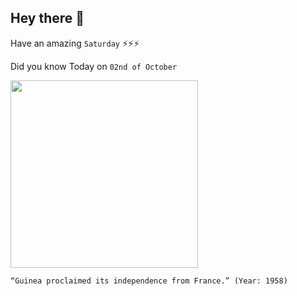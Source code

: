 ## Hey there 👋
Have an amazing `Saturday` ⚡⚡⚡

Did you know Today on `02nd of October`
 
 [<img src="https://upload.wikimedia.org/wikipedia/commons/7/79/Almamy_Samory_Tour%C3%A9.jpg" width="300" />](https://en.wikipedia.org/wiki/Guinea#:~:text=The%20land%20that%20is%20now,France%20on%202%20October%201958.) 
 ```
“Guinea proclaimed its independence from France.” (Year: 1958)
```
